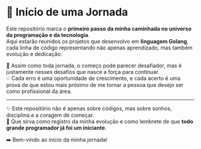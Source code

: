 # 🚀 Início de uma Jornada

Este repositório marca o **primeiro passo da minha caminhada no universo da programação e da tecnologia**.  
Aqui estarão reunidos os projetos que desenvolvo em **linguagem Golang**, cada linha de código representando não apenas aprendizado, mas também evolução e dedicação.

🌱 Assim como toda jornada, o começo pode parecer desafiador, mas é justamente nesses desafios que nasce a força para continuar.  
💡 Cada erro é uma oportunidade de crescimento, e cada acerto é uma prova de que estou mais próximo de me tornar a pessoa que desejo ser como profissional da área.

---

✨ Este repositório não é apenas sobre códigos, mas sobre sonhos, disciplina e a coragem de começar.  
📌 Que sirva como registro da minha evolução e como lembrete de que **todo grande programador já foi um iniciante**.  

➡️ Bem-vindo ao início da minha jornada!  
